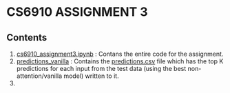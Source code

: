 # CS6910 ASSIGNMENT 3

## Contents
1. [cs6910_assignment3.ipynb](https://github.com/mak109/cs6910_assignment3/blob/main/cs6910_assignment3.ipynb) : Contans the entire code for the assignment.
2. [predictions_vanilla](https://github.com/mak109/cs6910_assignment3/tree/main/predictions_vanilla) : Contains the [predictions.csv](https://github.com/mak109/cs6910_assignment3/blob/main/predictions_vanilla/predictions.csv) file which has the top K predictions for each input from the test data (using the best non-attention/vanilla model) written to it.
3. 
